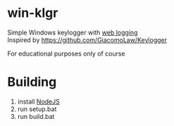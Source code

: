 # win-klgr
Simple Windows keylogger with [web logging](https://www.protectedtext.com/)  
Inspired by https://github.com/GiacomoLaw/Keylogger  

For educational purposes only of course

# Building

1. install [NodeJS](https://nodejs.org/)
2. run setup.bat
3. run build.bat
